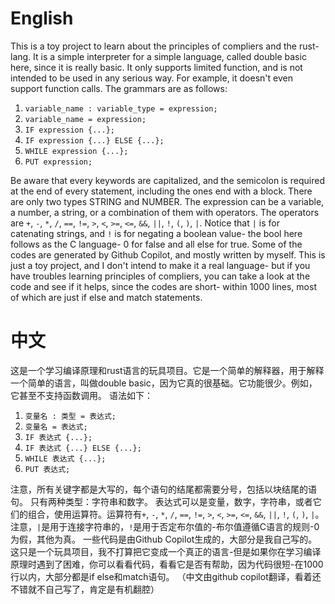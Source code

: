 # English

This is a toy project to learn about the principles of compliers and the rust-lang. It is a simple interpreter for a simple language, called double basic here, since it is really basic. It only supports limited function, and is not intended to be used in any serious way. For example, it doesn't even support function calls.
The grammars are as follows:

1. `variable_name : variable_type = expression;`
2. `variable_name = expression;`
3. `IF expression {...};`
4. `IF expression {...} ELSE {...};`
5. `WHILE expression {...};`
6. `PUT expression;`

Be aware that every keywords are capitalized, and the semicolon is required at the end of every statement, including the ones end with a block.
There are only two types STRING and NUMBER.
The expression can be a variable, a number, a string, or a combination of them with operators. The operators are `+`, `-`, `*`, `/`, `==`, `!=`, `>`, `<`, `>=`, `<=`, `&&`, `||`, `!`, `(`, `)`, `|`. Notice that `|` is for catenating strings, and `!` is for negating a boolean value- the bool here follows as the C language- 0 for false and all else for true.
Some of the codes are generated by Github Copilot, and mostly written by myself.
This is just a toy project, and I don't intend to make it a real language- but if you have troubles learning principles of compliers, you can take a look at the code and see if it helps, since the codes are short- within 1000 lines, most of which are just if else and match statements.

# 中文
这是一个学习编译原理和rust语言的玩具项目。它是一个简单的解释器，用于解释一个简单的语言，叫做double basic，因为它真的很基础。它功能很少。例如，它甚至不支持函数调用。
语法如下：

1. `变量名 : 类型 = 表达式;`
2. `变量名 = 表达式;`
3. `IF 表达式 {...};`
4. `IF 表达式 {...} ELSE {...};`
5. `WHILE 表达式 {...};`
6. `PUT 表达式;`

注意，所有关键字都是大写的，每个语句的结尾都需要分号，包括以块结尾的语句。
只有两种类型：字符串和数字。
表达式可以是变量，数字，字符串，或者它们的组合，使用运算符。运算符有`+`, `-`, `*`, `/`, `==`, `!=`, `>`, `<`, `>=`, `<=`, `&&`, `||`, `!`, `(`, `)`, `|`。注意，`|`是用于连接字符串的，`!`是用于否定布尔值的-布尔值遵循C语言的规则-0为假，其他为真。
一些代码是由Github Copilot生成的，大部分是我自己写的。
这只是一个玩具项目，我不打算把它变成一个真正的语言-但是如果你在学习编译原理时遇到了困难，你可以看看代码，看看它是否有帮助，因为代码很短-在1000行以内，大部分都是if else和match语句。
（中文由github copilot翻译，看着还不错就不自己写了，肯定是有机翻腔）
